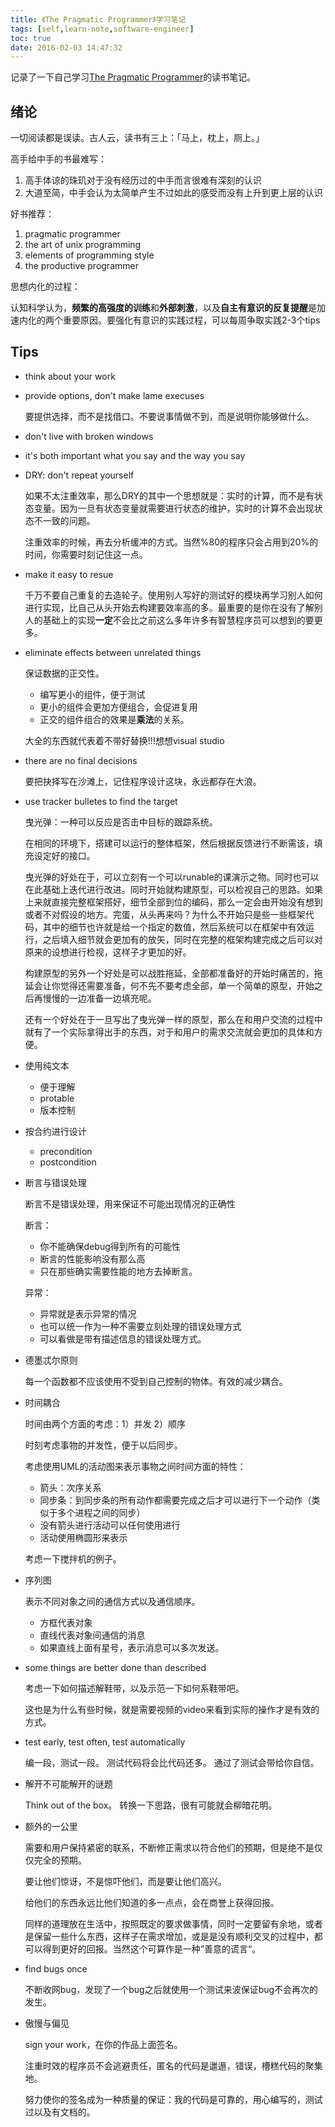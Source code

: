 ```yaml
---
title: 《The Pragmatic Programmer》学习笔记
tags: [self,learn-note,software-engineer]
toc: true
date: 2016-02-03 14:47:32
---
```


记录了一下自己学习[The Pragmatic Programmer](http://book.douban.com/subject/1417047/)的读书笔记。

<!-- more -->

## 绪论
 
一切阅读都是误读。古人云，读书有三上：「马上，枕上，厕上。」
 
高手给中手的书最难写：
 
1.  高手体谅的珠玑对于没有经历过的中手而言很难有深刻的认识
2.  大道至简，中手会认为太简单产生不过如此的感受而没有上升到更上层的认识

好书推荐：
 
1.  pragmatic programmer
2.  the art of unix programming
3.  elements of programming style
4.  the productive programmer
 
思想内化的过程：
 
认知科学认为，**频繁的高强度的训练**和**外部刺激**，以及**自主有意识的反复提醒**是加速内化的两个重要原因。要强化有意识的实践过程，可以每周争取实践2-3个tips
 
## Tips
 
*   think about your work

*   provide options, don't make lame execuses
 
    要提供选择，而不是找借口。不要说事情做不到，而是说明你能够做什么。
 
*   don't live with broken windows
 
*   it's both important what you say and the way you say
 
*   DRY: don't repeat yourself
 
    如果不太注重效率，那么DRY的其中一个思想就是：实时的计算，而不是有状态变量。因为一旦有状态变量就需要进行状态的维护，实时的计算不会出现状态不一致的问题。
 
    注重效率的时候，再去分析缓冲的方式。当然%80的程序只会占用到20%的时间，你需要时刻记住这一点。
 
*   make it easy to resue
 
    千万不要自己重复的去造轮子。使用别人写好的测试好的模块再学习别人如何进行实现，比自己从头开始去构建要效率高的多。最重要的是你在没有了解别人的基础上的实现**一定**不会比之前这么多年许多有智慧程序员可以想到的要更多。
 
*   eliminate effects between unrelated things
 
    保证数据的正交性。
 
    - 编写更小的组件，便于测试
    - 更小的组件会更加方便组合，会促进复用
    - 正交的组件组合的效果是**乘法**的关系。
 
    大全的东西就代表着不带好替换!!!想想visual studio
 
*   there are no final decisions
 
    要把抉择写在沙滩上，记住程序设计这块，永远都存在大浪。
 
*   use tracker bulletes to find the target
 
    曳光弹：一种可以反应是否击中目标的跟踪系统。
    
    在相同的环境下，搭建可以运行的整体框架，然后根据反馈进行不断需该，填充设定好的接口。
 
    曳光弹的好处在于，可以立刻有一个可以runable的课演示之物。同时也可以在此基础上迭代进行改进。同时开始就构建原型，可以检视自己的思路。如果上来就直接完整框架搭好，细节全部到位的编码，那么一定会由开始没有想到或者不对假设的地方。完蛋，从头再来吗？为什么不开始只是些一些框架代码，其中的细节也许就是给一个指定的数值，然后系统可以在框架中有效运行，之后填入细节就会更加有的放矢，同时在完整的框架构建完成之后可以对原来的设想进行检视，这样子才更加的好。
 
    构建原型的另外一个好处是可以战胜拖延，全部都准备好的开始时痛苦的，拖延会让你觉得还需要准备，何不先不要考虑全部，单一个简单的原型，开始之后再慢慢的一边准备一边填充呢。
 
    还有一个好处在于一旦写出了曳光弹一样的原型，那么在和用户交流的过程中就有了一个实际拿得出手的东西，对于和用户的需求交流就会更加的具体和方便。
 
*   使用纯文本
 
    - 便于理解
    - protable
    - 版本控制
 
*   按合约进行设计
 
    - precondition
    - postcondition
  
*   断言与错误处理
 
    断言不是错误处理，用来保证不可能出现情况的正确性

    断言：
    
    - 你不能确保debug得到所有的可能性 
    - 断言的性能影响没有那么高
    - 只在那些确实需要性能的地方去掉断言。
 
    异常：

    - 异常就是表示异常的情况
    - 也可以统一作为一种不需要立刻处理的错误处理方式
    - 可以看做是带有描述信息的错误处理方式。
 
*   德墨忒尔原则
 
    每一个函数都不应该使用不受到自己控制的物体。有效的减少耦合。
 
*   时间耦合
 
    时间由两个方面的考虑：1）并发 2）顺序
 
    时刻考虑事物的并发性，便于以后同步。
 
    考虑使用UML的活动图来表示事物之间时间方面的特性：
 
    - 箭头：次序关系
    - 同步条：到同步条的所有动作都需要完成之后才可以进行下一个动作（类似于多个进程之间的同步）
    - 没有箭头进行活动可以任何使用进行
    - 活动使用椭圆形来表示
 
    考虑一下搅拌机的例子。
 
*   序列图
 
    表示不同对象之间的通信方式以及通信顺序。
 
    - 方框代表对象
    - 直线代表对象间通信的消息
    - 如果直线上面有星号，表示消息可以多次发送。
 
*   some things are better done than described
 
    考虑一下如何描述解鞋带，以及示范一下如何系鞋带吧。
 
    这也是为什么有些时候，就是需要视频的video来看到实际的操作才是有效的方式。
 
*   test early, test often, test automatically
 
    编一段，测试一段。
    测试代码将会比代码还多。
    通过了测试会带给你自信。
 
*   解开不可能解开的谜题

    Think out of the box。
    转换一下思路，很有可能就会柳暗花明。
 
*   额外的一公里
 
    需要和用户保持紧密的联系，不断修正需求以符合他们的预期，但是绝不是仅仅完全的预期。
 
    要让他们惊讶，不是惊吓他们，而是要让他们高兴。
 
    给他们的东西永远比他们知道的多一点点，会在商誉上获得回报。
 
    同样的道理放在生活中，按照既定的要求做事情，同时一定要留有余地，或者是保留一些什么东西，这样子在需求增加，或是是没有顺利交叉的过程中，都可以得到更好的回报。当然这个可算作是一种”善意的谎言“。
 
*   find bugs once
 
    不断收网bug，发现了一个bug之后就使用一个测试来波保证bug不会再次的发生。
 
*   傲慢与偏见
 
    sign your work，在你的作品上面签名。
 
    注重时效的程序员不会逃避责任，匿名的代码是邋遢，错误，槽糕代码的聚集地。
 
    努力使你的签名成为一种质量的保证：我的代码是可靠的，用心编写的，测试过以及有文档的。
